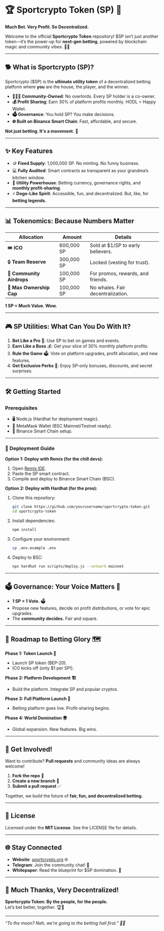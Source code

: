# 🏆 Sportcrypto Token (SP) 🚀  
**Much Bet. Very Profit. So Decentralized.**  

Welcome to the official **Sportcrypto Token** repository! $SP isn’t just another token—it’s the power-up for **next-gen betting**, powered by blockchain magic and community vibes. 🔮🎲  

---

## 🐕 What is Sportcrypto (SP)?  
Sportcrypto ($SP) is the **ultimate utility token** of a decentralized betting platform where **you** are the house, the player, and the winner.  

- **🧑‍🤝‍🧑 Community-Owned**: No overlords. Every SP holder is a co-owner.  
- **💰 Profit Sharing**: Earn 30% of platform profits monthly. HODL = Happy Wallet.  
- **🗳️ Governance**: You hold SP? You make decisions.  
- **🌐 Built on Binance Smart Chain**: Fast, affordable, and secure.  

**Not just betting. It's a movement.** 🎯  

---

## ✨ Key Features  
- 🪙 **Fixed Supply**: 1,000,000 SP. No minting. No funny business.  
- 💻 **Fully Audited**: Smart contracts as transparent as your grandma’s kitchen window.  
- 💸 **Utility Powerhouse**: Betting currency, governance rights, and **monthly profit-sharing**.  
- ⚡ **Doge-Like Spirit**: Accessible, fun, and decentralized. But, like, for **betting legends.**  

---

## 📊 Tokenomics: Because Numbers Matter  
| **Allocation**             | **Amount**        | **Details**                          |  
|-----------------------------|-------------------|--------------------------------------|  
| 🎟️ **ICO**                 | 600,000 SP       | Sold at $1/SP to early believers.    |  
| 🔒 **Team Reserve**         | 300,000 SP       | Locked (vesting for trust).          |  
| 🎉 **Community Airdrops**   | 100,000 SP       | For promos, rewards, and friends.    |  
| 🚫 **Max Ownership Cap**    | 100,000 SP       | No whales. Fair decentralization.    |  

**1 SP = Much Value. Wow.**  

---

## 🎮 SP Utilities: What Can You Do With It?  
1. **Bet Like a Pro** 🏅: Use SP to bet on games and events.  
2. **Earn Like a Boss** 💰: Get your slice of 30% monthly platform profits.  
3. **Rule the Game** 🗳️: Vote on platform upgrades, profit allocation, and new features.  
4. **Get Exclusive Perks** 🎁: Enjoy SP-only bonuses, discounts, and secret surprises.  

---

## 🛠️ Getting Started  

### Prerequisites  
- 🖥️ Node.js (Hardhat for deployment magic).  
- 👛 MetaMask Wallet (BSC Mainnet/Testnet ready).  
- 🚀 Binance Smart Chain setup.  

---

### 🚀 Deployment Guide  

**Option 1: Deploy with Remix (for the chill devs):**  
1. Open [Remix IDE](https://remix.ethereum.org/).  
2. Paste the SP smart contract.  
3. Compile and deploy to Binance Smart Chain (BSC).  

**Option 2: Deploy with Hardhat (for the pros):**  
1. Clone this repository:  
   ```bash
   git clone https://github.com/yourusername/sportcrypto-token.git
   cd sportcrypto-token
   ```  
2. Install dependencies:  
   ```bash
   npm install
   ```  
3. Configure your environment:  
   ```bash
   cp .env.example .env
   ```  
4. Deploy to BSC:  
   ```bash
   npx hardhat run scripts/deploy.js --network mainnet
   ```  

---

## 🗳️ Governance: Your Voice Matters 🎤  
- **1 SP = 1 Vote.** 🗳️  
- Propose new features, decide on profit distributions, or vote for epic upgrades.  
- The **community decides.** Fair and square.  

---

## 🌟 Roadmap to Betting Glory 🗺️  
**Phase 1: Token Launch 🚀**  
- Launch SP token (BEP-20).  
- ICO kicks off (only $1 per SP!).  

**Phase 2: Platform Development 🏗️**  
- Build the platform. Integrate SP and popular cryptos.  

**Phase 3: Full Platform Launch 🎉**  
- Betting platform goes live. Profit-sharing begins.  

**Phase 4: World Domination 🌍**  
- Global expansion. New features. Big wins.  

---

## 🤝 Get Involved!  
Want to contribute? **Pull requests** and community ideas are always welcome!  

1. **Fork the repo** 🍴  
2. **Create a new branch** 🚧  
3. **Submit a pull request** ✅  

Together, we build the future of **fair, fun, and decentralized betting.**  

---

## 📜 License  
Licensed under the **MIT License**. See the LICENSE file for details.  

---

## 🌐 Stay Connected  
- **Website**: [sportcrypto.org](https://sportcrypto.org) 🌐  
- **Telegram**: Join the community chat! 💬  
- **Whitepaper**: Read the blueprint for $SP domination. 📄  

---

## 🎉 Much Thanks, Very Decentralized!  
**Sportcrypto Token: By the people, for the people.**  
Let’s bet better, together. 🏆💎  

---

*“To the moon? Nah, we’re going to the betting hall first.” 🚀🎲*  

